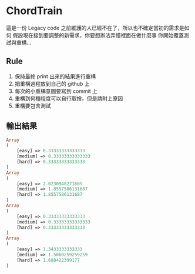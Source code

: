 # ChordTrain

這是一份 Legacy code
之前維護的人已經不在了，所以也不確定當初的需求是如何
假設現在接到要調整的新需求，你要想辦法弄懂裡面在做什麼事
你開始覆蓋測試與重構...


## Rule
1. 保持最終 print 出來的結果進行重構
2. 把重構過程放到自己的 github 上
3. 每次的小重構意圖要寫到 commit 上
4. 重構到何種程度可以自行取捨，但是請附上原因
5. 重構要包含測試

## 輸出結果
```php
Array
(
    [easy] => 0.33333333333333
    [medium] => 0.33333333333333
    [hard] => 0.33333333333333
)
Array
(
    [easy] => 2.0230948271605
    [medium] => 1.8557586131687
    [hard] => 1.8557586131687
)
Array
(
    [easy] => 0.33333333333333
    [medium] => 0.33333333333333
    [hard] => 0.33333333333333
)
Array
(
    [easy] => 1.3433333333333
    [medium] => 1.5060259259259
    [hard] => 1.688422399177
)
```
